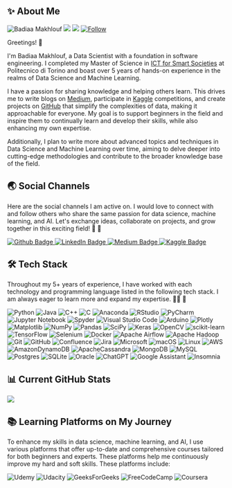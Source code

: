 ## ✨ About Me
![Badiaa Makhlouf](https://img.shields.io/badge/Author-Badiaa%20Makhlouf-blue)
![](https://komarev.com/ghpvc/?username=your-github-badiaamakhlouf&color=green)
![](https://img.shields.io/stackexchange/stackoverflow/r/10863083?color=orange&label=reputation&logo=stackoverflow)
[![Follow](https://img.shields.io/github/followers/badiaamakhlouf?label=Follow&style=social)](https://github.com/badiaamakhlouf)

<!--
**badiaamakhlouf/badiaamakhlouf** is a ✨ _special_ ✨ repository because its `README.md` (this file) appears on your GitHub profile.

Here are some ideas to get you started:

- 🔭 I’m currently working on ...
- 🌱 I’m currently learning ...
- 👯 I’m looking to collaborate on ...
- 🤔 I’m looking for help with ...
- 💬 Ask me about ...
- 📫 How to reach me: ...
- 😄 Pronouns: ...
- ⚡ Fun fact: ...
-->

Greetings! 👋 

I'm Badiaa Makhlouf, a Data Scientist with a foundation in software engineering. I completed my Master of Science in [ICT for Smart Societies](https://www.polito.it/en/education/master-s-degree-programmes/ict-for-smart-societies) at Politecnico di Torino and boast over 5 years of hands-on experience in the realms of Data Science and Machine Learning.

I have a passion for sharing knowledge and helping others learn. This drives me to write blogs on [Medium](https://medium.com/@badiaa-makhlouf), participate in [Kaggle](https://www.kaggle.com/badiaamakhlouf) competitions, and create projects on [GitHub](https://github.com/badiaamakhlouf) that simplify the complexities of data, making it approachable for everyone. My goal is to support beginners in the field and inspire them to continually learn and develop their skills, while also enhancing my own expertise.

Additionally, I plan to write more about advanced topics and techniques in Data Science and Machine Learning over time, aiming to delve deeper into cutting-edge methodologies and contribute to the broader knowledge base of the field.
## 🌏 Social Channels 
Here are the social channels I am active on. I would love to connect with and follow others who share the same passion for data science, machine learning, and AI.
Let's exchange ideas, collaborate on projects, and grow together in this exciting field! 🥰 🥳

<div id="badges">
  <a href="https://github.com/badiaamakhlouf">
    <img src="https://img.shields.io/badge/GitHub-181717?style=for-the-badge&logo=github&logoColor=white" alt="Github Badge"/>
  </a>
  <a href="https://www.linkedin.com/in/badiaa-m-b77032116/">
    <img src="https://img.shields.io/badge/LinkedIn-blue?style=for-the-badge&logo=linkedin&logoColor=white" alt="LinkedIn Badge"/>
  </a>
  <a href="https://medium.com/@badiaa-makhlouf">
    <img src="https://img.shields.io/badge/Medium-12100E?style=for-the-badge&logo=medium&logoColor=white" alt="Medium Badge"/>
  </a>
  <a href="https://www.kaggle.com/badiaamakhlouf">
    <img src="https://img.shields.io/badge/Kaggle-20BEFF?style=for-the-badge&logo=Kaggle&logoColor=white" alt="Kaggle Badge"/>
  </a>
  
</div>


## 🛠 Tech Stack 
Throughout my 5+ years of experience, I have worked with each technology and programming language listed in the following tech stack. I am always eager to learn more and expand my expertise. 🙌🏻 🎯

![Python](https://img.shields.io/badge/python-3670A0?logo=python&logoColor=ffdd54)
![Java](https://img.shields.io/badge/java-%23ED8B00.svg?logo=openjdk&logoColor=white)
![C++](https://img.shields.io/badge/c++-%2300599C.svg?logo=c%2B%2B&logoColor=white)
![C](https://img.shields.io/badge/c-%2300599C.svg?logo=c&logoColor=white)
![Anaconda](https://img.shields.io/badge/Anaconda-%2344A833.svg?logo=anaconda&logoColor=white)
![RStudio](https://img.shields.io/badge/RStudio-4285F4?logo=rstudio&logoColor=white)
![PyCharm](https://img.shields.io/badge/pycharm-143?logo=pycharm&logoColor=black&color=black&labelColor=green)
![Jupyter Notebook](https://img.shields.io/badge/jupyter-%23FA0F00.svg?logo=jupyter&logoColor=white)
![Spyder](https://img.shields.io/badge/Spyder-838485?logo=spyder%20ide&logoColor=maroon)
![Visual Studio Code](https://img.shields.io/badge/Visual%20Studio%20Code-0078d7.svg?logo=visual-studio-code&logoColor=white)
![Arduino](https://img.shields.io/badge/-Arduino-00979D?logo=Arduino&logoColor=white)
![Plotly](https://img.shields.io/badge/Plotly-%233F4F75.svg?logo=plotly&logoColor=white)
![Matplotlib](https://img.shields.io/badge/Matplotlib-%23ffffff.svg?logo=Matplotlib&logoColor=black)
![NumPy](https://img.shields.io/badge/numpy-%23013243.svg?logo=numpy&logoColor=white)
![Pandas](https://img.shields.io/badge/pandas-%23150458.svg?logo=pandas&logoColor=white)
![SciPy](https://img.shields.io/badge/SciPy-%230C55A5.svg?logo=scipy&logoColor=%white)
![Keras](https://img.shields.io/badge/Keras-%23D00000.svg?logo=Keras&logoColor=white)
![OpenCV](https://img.shields.io/badge/opencv-%23white.svg?logo=opencv&logoColor=white)
![scikit-learn](https://img.shields.io/badge/scikit--learn-%23F7931E.svg?logo=scikit-learn&logoColor=white)
![TensorFlow](https://img.shields.io/badge/TensorFlow-%23FF6F00.svg?logo=TensorFlow&logoColor=white)
![Selenium](https://img.shields.io/badge/-selenium-%43B02A?logo=selenium&logoColor=white)
![Docker](https://img.shields.io/badge/docker-%230db7ed.svg?logo=docker&logoColor=white)
![Apache Airflow](https://img.shields.io/badge/Apache%20Airflow-017CEE?logo=Apache%20Airflow&logoColor=white)
![Apache Hadoop](https://img.shields.io/badge/Apache%20Hadoop-66CCFF?logo=apachehadoop&logoColor=black)
![Git](https://img.shields.io/badge/git-%23F05033.svg?logo=git&logoColor=white)
![GitHub](https://img.shields.io/badge/github-%23121011.svg?logo=github&logoColor=white)
![Confluence](https://img.shields.io/badge/confluence-%23172BF4.svg?logo=confluence&logoColor=white)
![Jira](https://img.shields.io/badge/jira-%230A0FFF.svg?logo=jira&logoColor=white)
![Microsoft](https://img.shields.io/badge/Microsoft-0078D4?logo=microsoft&logoColor=white)
![macOS](https://img.shields.io/badge/mac%20os-000000?logo=macos&logoColor=F0F0F0)
![Linux](https://img.shields.io/badge/Linux-FCC624?logo=linux&logoColor=black)
![AWS](https://img.shields.io/badge/AWS-%23FF9900.svg?logo=amazon-aws&logoColor=white)
![AmazonDynamoDB](https://img.shields.io/badge/Amazon%20DynamoDB-4053D6?logo=Amazon%20DynamoDB&logoColor=white)
![ApacheCassandra](https://img.shields.io/badge/cassandra-%231287B1.svg?logo=apache-cassandra&logoColor=white)
![MongoDB](https://img.shields.io/badge/MongoDB-%234ea94b.svg?logo=mongodb&logoColor=white)
![MySQL](https://img.shields.io/badge/mysql-4479A1.svg?logo=mysql&logoColor=white)
![Postgres](https://img.shields.io/badge/postgres-%23316192.svg?logo=postgresql&logoColor=white)
![SQLite](https://img.shields.io/badge/sqlite-%2307405e.svg?logo=sqlite&logoColor=white)
![Oracle](https://img.shields.io/badge/Oracle-F80000?logo=oracle&logoColor=white)
![ChatGPT](https://img.shields.io/badge/chatGPT-74aa9c?logo=openai&logoColor=white)
![Google Assistant](https://img.shields.io/badge/google%20assistant-4285F4?logo=google%20assistant&logoColor=white)
![Insomnia](https://img.shields.io/badge/Insomnia-black?logo=insomnia&logoColor=5849BE)

## 📊 Current GitHub Stats 


[![](https://visitcount.itsvg.in/api?id=badiaamakhlouf&label=Profile%20Views&icon=5&pretty=false)](https://visitcount.itsvg.in)

## 📚 Learning Platforms on My Journey
To enhance my skills in data science, machine learning, and AI, I use various platforms that offer up-to-date and comprehensive courses tailored for both beginners and experts. These platforms help me continuously improve my hard and soft skills. These platforms include: 

![Udemy](https://img.shields.io/badge/Udemy-A435F0?logo=Udemy&logoColor=white)
![Udacity](https://img.shields.io/badge/Udacity-grey?logo=udacity&logoColor=15B8E6)
![GeeksForGeeks](https://img.shields.io/badge/GeeksforGeeks-gray?logo=geeksforgeeks&logoColor=35914c)
![FreeCodeCamp](https://img.shields.io/badge/Freecodecamp-%23123.svg?&logo=freecodecamp&logoColor=green)
![Coursera](https://img.shields.io/badge/Coursera-%230056D2.svg?logo=Coursera&logoColor=white)

